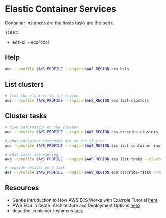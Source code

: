 # Elastic Container Services

Container Instances are the hosts tasks are the pods.  

TODO:

* ecs-cli - ecs local

## Help

```sh
aws --profile $AWS_PROFILE --region $AWS_REGION ecs help
```

## List clusters  

```sh
# list the clusters in the region
aws --profile $AWS_PROFILE --region $AWS_REGION ecs list-clusters
```

## Cluster tasks

```sh
# give information on the cluster
aws --profile $AWS_PROFILE --region $AWS_REGION ecs describe-clusters --cluster "$cluster"

# what container instances are on the cluster
aws --profile $AWS_PROFILE --region $AWS_REGION ecs list-container-instances --cluster "$cluster"

# what tasks are running
aws --profile $AWS_PROFILE --region $AWS_REGION ecs list-tasks --cluster "$cluster"

# provide details on a task
aws --profile $AWS_PROFILE --region $AWS_REGION ecs describe-tasks --tasks "arn:aws:ecs:region:account:task/id"

```

## Resources  

* Gentle Introduction to How AWS ECS Works with Example Tutorial [here](https://medium.com/boltops/gentle-introduction-to-how-aws-ecs-works-with-example-tutorial-cea3d27ce63d)
* AWS ECS in Depth: Architecture and Deployment Options [here](https://cloud.netapp.com/blog/aws-cvo-blg-aws-ecs-in-depth-architecture-and-deployment-options)
* describe-container-instances [here](https://docs.aws.amazon.com/cli/latest/reference/ecs/describe-container-instances.html)  
